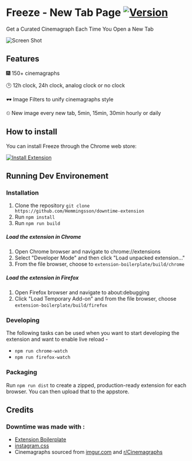 # Freeze - New Tab Page [![Version](https://img.shields.io/chrome-web-store/v/kacdbklgelcjnoejpbafhdelhlnkgpnd.svg)](https://chrome.google.com/webstore/detail/kacdbklgelcjnoejpbafhdelhlnkgpnd)
Get a Curated Cinemagraph Each Time You Open a New Tab

![Screen Shot](https://media.giphy.com/media/xULW8o7cDuFP75Jnm8/giphy.gif)

## Features
🎆 150+ cinemagraphs

🕑 12h clock, 24h clock, analog clock or no clock

🕶️ Image Filters to unify cinemagraphs style


⏲ New image every new tab, 5min, 15min, 30min hourly or daily

## How to install

You can install Freeze through the Chrome web store: 

[![Install Extension](https://developer.chrome.com/webstore/images/ChromeWebStore_Badge_v2_340x96.png)](https://chrome.google.com/webstore/detail/kacdbklgelcjnoejpbafhdelhlnkgpnd)


## Running Dev Environement
### Installation
1. Clone the repository `git clone https://github.com/Hemmingsson/downtime-extension`
2. Run `npm install`
3. Run `npm run build`

##### Load the extension in Chrome
1. Open Chrome browser and navigate to chrome://extensions
2. Select "Developer Mode" and then click "Load unpacked extension..."
3. From the file browser, choose to `extension-boilerplate/build/chrome`

##### Load the extension in Firefox
1. Open Firefox browser and navigate to about:debugging
2. Click "Load Temporary Add-on" and from the file browser, choose `extension-boilerplate/build/firefox`


### Developing
The following tasks can be used when you want to start developing the extension and want to enable live reload - 

- `npm run chrome-watch`
- `npm run firefox-watch`

### Packaging
Run `npm run dist` to create a zipped, production-ready extension for each browser. You can then upload that to the appstore.


## Credits

### Downtime was made with :

- [Extension Boilerplate](https://github.com/EmailThis/extension-boilerplate)
- [instagram.css](https://github.com/picturepan2/instagram.css)
- Cinemagraphs sourced from [imgur.com](https://imgur.com) and [r/Cinemagraphs](https://www.reddit.com/r/Cinemagraphs/)
